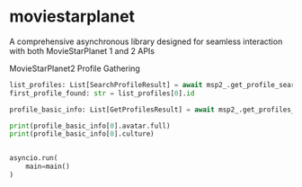 # moviestarplanet
 A comprehensive asynchronous library designed for seamless interaction with both MovieStarPlanet 1 and 2 APIs

MovieStarPlanet2 Profile Gathering
```python
list_profiles: List[SearchProfileResult] = await msp2_.get_profile_search_async(server="fr", username="poupinie")
first_profile_found: str = list_profiles[0].id

profile_basic_info: List[GetProfilesResult] = await msp2_.get_profiles_async([first_profile_found])

print(profile_basic_info[0].avatar.full)
print(profile_basic_info[0].culture)


asyncio.run(
    main=main()
)
```
